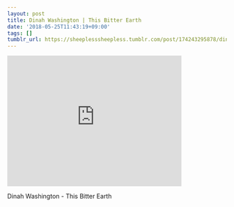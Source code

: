 ```yaml
---
layout: post
title: Dinah Washington | This Bitter Earth
date: '2018-05-25T11:43:19+09:00'
tags: []
tumblr_url: https://sheeplesssheepless.tumblr.com/post/174243295878/dinah-washington-this-bitter-earth
---
```

<iframe width="400" height="300" id="youtube_iframe" src="https://www.youtube.com/embed/BmEhO1OiEkY?feature=oembed&amp;enablejsapi=1&amp;origin=https://safe.txmblr.com&amp;wmode=opaque" frameborder="0" allow="accelerometer; autoplay; encrypted-media; gyroscope; picture-in-picture" allowfullscreen></iframe>  

Dinah Washington - This Bitter Earth

